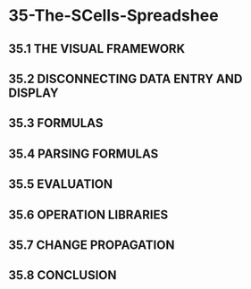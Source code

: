 # 35-The-SCells-Spreadshee

## 35.1 THE VISUAL FRAMEWORK
## 35.2 DISCONNECTING DATA ENTRY AND DISPLAY
## 35.3 FORMULAS
## 35.4 PARSING FORMULAS
## 35.5 EVALUATION
## 35.6 OPERATION LIBRARIES
## 35.7 CHANGE PROPAGATION
## 35.8 CONCLUSION


